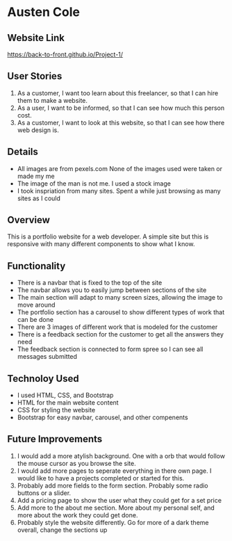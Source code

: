 # Austen Cole

## Website Link

https://back-to-front.github.io/Project-1/

## User Stories

1. As a customer, I want too learn about this freelancer, so that I can hire them to make a website.
2. As a user, I want to be informed, so that I can see how much this person cost.
3. As a customer, I want to look at this website, so that I can see how there web design is.

## Details

- All images are from pexels.com None of the images used were taken or made my me
- The image of the man is not me. I used a stock image
- I took inspriation from many sites. Spent a while just browsing as many sites as I could

## Overview

This is a portfolio website for a web developer. A simple site but this is responsive with many different components to show what I know.

## Functionality

- There is a navbar that is fixed to the top of the site
- The navbar allows you to easily jump between sections of the site
- The main section will adapt to many screen sizes, allowing the image to move around
- The portfolio section has a carousel to show different types of work that can be done
- There are 3 images of different work that is modeled for the customer
- There is a feedback section for the customer to get all the answers they need
- The feedback section is connected to form spree so I can see all messages submitted

## Technoloy Used

- I used HTML, CSS, and Bootstrap
- HTML for the main website content
- CSS for styling the website
- Bootstrap for easy navbar, carousel, and other compenents

## Future Improvements

1. I would add a more atylish background. One with a orb that would follow the mouse cursor as you browse the site.
2. I would add more pages to seperate everything in there own page. I would like to have a projects completed or started for this.
3. Probably add more fields to the form section. Probably some radio buttons or a slider.
4. Add a pricing page to show the user what they could get for a set price
5. Add more to the about me section. More about my personal self, and more about the work they could get done.
6. Probably style the website differently. Go for more of a dark theme overall, change the sections up
